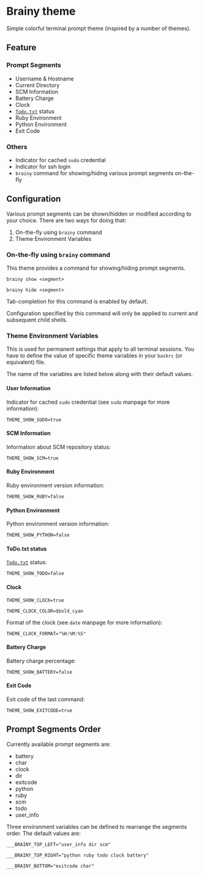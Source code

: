 # Brainy theme

Simple colorful terminal prompt theme (inspired by a number of themes).

## Feature

### Prompt Segments

-   Username & Hostname
-   Current Directory
-   SCM Information
-   Battery Charge
-   Clock
-   [`Todo.txt`](HTTPS://GitHub.Com/ginatrapani/todo.txt-cli) status
-   Ruby Environment
-   Python Environment
-   Exit Code

### Others

-   Indicator for cached `sudo` credential
-   Indicator for ssh login
-   `brainy` command for showing/hiding various prompt segments on-the-fly

## Configuration

Various prompt segments can be shown/hidden or modified according to your
choice. There are two ways for doing that:

1. On-the-fly using `brainy` command
2. Theme Environment Variables

### On-the-fly using `brainy` command

This theme provides a command for showing/hiding prompt segments.

`brainy show <segment>`

`brainy hide <segment>`

Tab-completion for this command is enabled by default.

Configuration specified by this command will only be applied to current and
subsequent child shells.

### Theme Environment Variables

This is used for permanent settings that apply to all terminal sessions. You
have to define the value of specific theme variables in your `bashrc` (or
equivalent) file.

The name of the variables are listed below along with their default values.

#### User Information

Indicator for cached `sudo` credential (see `sudo` manpage for more
information):

`THEME_SHOW_SUDO=true`

#### SCM Information

Information about SCM repository status:

`THEME_SHOW_SCM=true`

#### Ruby Environment

Ruby environment version information:

`THEME_SHOW_RUBY=false`

#### Python Environment

Python environment version information:

`THEME_SHOW_PYTHON=false`

#### ToDo.txt status

[`Todo.txt`](HTTPS://GitHub.Com/ginatrapani/todo.txt-cli) status:

`THEME_SHOW_TODO=false`

#### Clock

`THEME_SHOW_CLOCK=true`

`THEME_CLOCK_COLOR=$bold_cyan`

Format of the clock (see `date` manpage for more information):

`THEME_CLOCK_FORMAT="%H:%M:%S"`

#### Battery Charge

Battery charge percentage:

`THEME_SHOW_BATTERY=false`

#### Exit Code

Exit code of the last command:

`THEME_SHOW_EXITCODE=true`

## Prompt Segments Order

Currently available prompt segments are:

-   battery
-   char
-   clock
-   dir
-   exitcode
-   python
-   ruby
-   scm
-   todo
-   user_info

Three environment variables can be defined to rearrange the segments order. The
default values are:

`___BRAINY_TOP_LEFT="user_info dir scm"`

`___BRAINY_TOP_RIGHT="python ruby todo clock battery"`

`___BRAINY_BOTTOM="exitcode char"`
